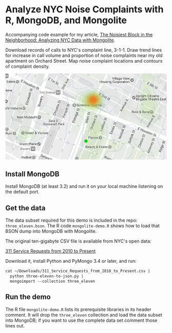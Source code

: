 Analyze NYC Noise Complaints with R, MongoDB, and Mongolite
===========================================================

Accompanying code example for my article, [The Noisiest Block in the Neighborhood: Analyzing NYC Data with Mongolite](https://emptysqua.re/blog/analyze-noise-complaints-r-mongodb-mongolite/).

Download records of calls to NYC's complaint line, 3-1-1. 
Draw trend lines for increase in call volume and proportion of noise complaints near my old apartment on Orchard Street. Map noise complaint locations and contours of
complaint density.

![Contour map of noise complaint density near Orchard Street in Manhattan](https://github.com/ajdavis/three-eleven-mongolite-demo/blob/master/noise-contour.png?raw=true)

Install MongoDB
---------------

Install MongoDB (at least 3.2) and run it on your local machine listening on the default port.

Get the data
------------

The data subset required for this demo is included in the repo: ``three_eleven.bson``. The R code ``mongolite-demo.R`` shows how to load that BSON dump into MongoDB with Mongolite.

The original ten-gigabyte CSV file is available from NYC's open data:

[311 Service Requests from 2010 to Present](https://data.cityofnewyork.us/Social-Services/311-Service-Requests-from-2010-to-Present/erm2-nwe9)

Download it, install Python and PyMongo 3.4 or later, and run:

```
cat ~/Downloads/311_Service_Requests_from_2010_to_Present.csv |
  python three-eleven-to-json.py | 
  mongoimport --collection three_eleven
```

Run the demo
------------

The R file ``mongolite-demo.R`` lists its prerequisite libraries in its header comment. It will drop the ``three_eleven`` collection and load the data subset into MongoDB; if you want to use the complete data set comment those lines out.
